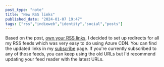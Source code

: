 ```yaml
---
post_type: "note" 
title: "New RSS links"
published_date: "2024-01-07 19:47"
tags: ["rss","indieweb","identity","social","posts"]
---
```


Based on the post, [own your RSS links](/feed/own-your-rss-links), I decided to set up redirects for all my RSS feeds which was very easy to do using Azure CDN. You can find the updated links in my [subscribe](/subscribe) page. If you're currently subscribed to any of those feeds, you can keep using the old URLs but I'd recommend updating your feed reader with the latest URLs. 